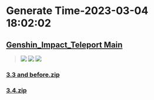 # Generate Time-2023-03-04 18:02:02

## [Genshin_Impact_Teleport Main](https://github.com/Sam5440/Genshin_Impact_Teleport)

>![](https://komarev.com/ghpvc/?username=done439)
>![](https://komarev.com/ghpvc/?username=done438)
>![](https://komarev.com/ghpvc/?username=done437)

### [3.3 and before.zip](https://raw.githubusercontent.com/Sam5440/Genshin_Impact_Teleport/download/ManualCollectPoint/SpecialItems/Sacred%20Seal/3.3%20and%20before.zip)

### [3.4.zip](https://raw.githubusercontent.com/Sam5440/Genshin_Impact_Teleport/download/ManualCollectPoint/SpecialItems/Sacred%20Seal/3.4.zip)

